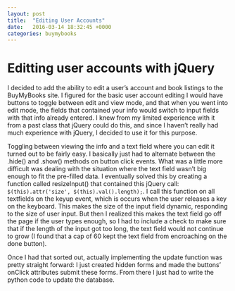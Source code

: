 ```yaml
---
layout: post
title:  "Editing User Accounts"
date:   2016-03-14 18:32:45 +0000
categories: buymybooks
---
```


# Editting user accounts with jQuery

I decided to add the ability to edit a user’s account and book listings to the BuyMyBooks site. I figured for the basic user account editing I would have buttons to toggle between edit and view mode, and that when you went into edit mode, the fields that contained your info would switch to input fields with that info already entered. I knew from my limited experience with it from a past class that jQuery could do this, and since I haven’t really had much experience with jQuery, I decided to use it for this purpose.


Toggling between viewing the info and a text field where you can edit it turned out to be fairly easy. I basically just had to alternate between the .hide() and .show() methods on button click events. What was a little more difficult was dealing with the situation where the text field wasn’t big enough to fit the pre-filled data. I eventually solved this by creating a function called resizeInput() that contained this jQuery call: `$(this).attr('size', $(this).val().length);`.
I call this function on all textfields on the keyup event, which is occurs when the user releases a key on the keyboard. This makes the size of the input field dynamic, responding to the size of user input. But then I realized this makes the text field go off the page if the user types enough, so I had to include a check to make sure that if the length of the input got too long, the text field would not continue to grow (I found that a cap of 60 kept the text field from encroaching on the done button).


Once I had that sorted out, actually implementing the update function was pretty straight forward: I just created hidden forms and made the buttons’ onClick attributes submit these forms. From there I just had to write the python code to update the database.